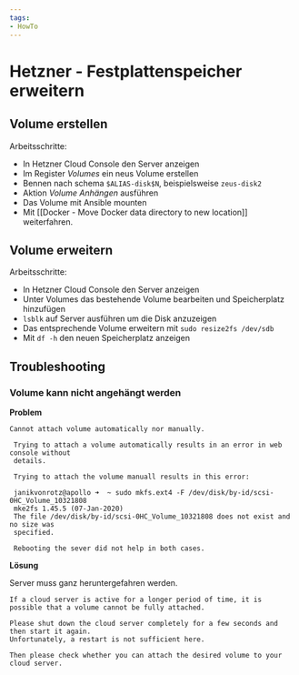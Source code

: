 ```yaml
---
tags:
- HowTo
---
```

# Hetzner - Festplattenspeicher erweitern

## Volume erstellen

Arbeitsschritte:

* In Hetzner Cloud Console den Server anzeigen
* Im Register *Volumes* ein neus Volume erstellen
* Bennen nach schema `$ALIAS-disk$N`, beispielsweise `zeus-disk2`
* Aktion *Volume Anhängen* ausführen
* Das Volume mit Ansible mounten
* Mit [[Docker - Move Docker data directory to new location]] weiterfahren.

## Volume erweitern

Arbeitsschritte:

* In Hetzner Cloud Console den Server anzeigen
* Unter Volumes das bestehende Volume bearbeiten und Speicherplatz hinzufügen
* `lsblk` auf Server ausführen um die Disk anzuzeigen
* Das entsprechende Volume erweitern mit `sudo resize2fs /dev/sdb`
* Mit `df -h` den neuen Speicherplatz anzeigen

## Troubleshooting

### Volume kann nicht angehängt werden

**Problem**

```
Cannot attach volume automatically nor manually.  
   
 Trying to attach a volume automatically results in an error in web console without  
 details.  
   
 Trying to attach the volume manuall results in this error:  
   
 janikvonrotz@apollo ➜  ~ sudo mkfs.ext4 -F /dev/disk/by-id/scsi-0HC_Volume_10321808  
 mke2fs 1.45.5 (07-Jan-2020)  
 The file /dev/disk/by-id/scsi-0HC_Volume_10321808 does not exist and no size was  
 specified.  
   
 Rebooting the sever did not help in both cases.
```

**Lösung**

Server muss ganz heruntergefahren werden.

```
If a cloud server is active for a longer period of time, it is possible that a volume cannot be fully attached.  
  
Please shut down the cloud server completely for a few seconds and then start it again.   
Unfortunately, a restart is not sufficient here.

Then please check whether you can attach the desired volume to your cloud server.
```